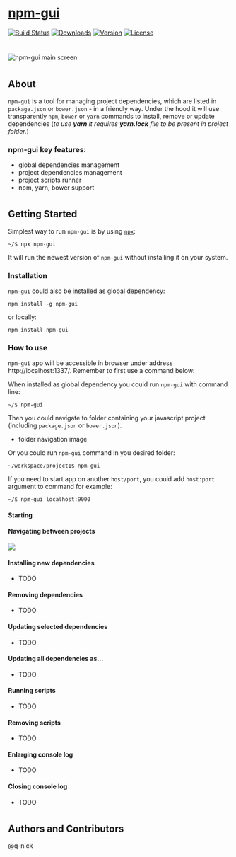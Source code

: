 # [npm-gui](http://q-nick.github.io/npm-gui/)

[![Build Status](https://travis-ci.org/q-nick/npm-gui.svg)](https://travis-ci.org/q-nick/npm-gui) <a href="https://www.npmjs.com/package/npm-gui"><img src="https://img.shields.io/npm/dm/npm-gui.svg" alt="Downloads"></a> <a href="https://www.npmjs.com/package/npm-gui"><img src="https://img.shields.io/npm/v/npm-gui.svg" alt="Version"></a> <a href="https://www.npmjs.com/package/npm-gui"><img src="https://img.shields.io/npm/l/npm-gui.svg" alt="License"></a>
#
![npm-gui main screen](https://github.com/q-nick/npm-gui/raw/gh-pages/screen-1-0-0.png)
#
## About
`npm-gui` is a tool for managing project dependencies, which are listed in `package.json` or `bower.json` - in a friendly way. Under the hood it will use transparently `npm`, `bower` or `yarn` commands to install, remove or update dependencies
(*to use **yarn** it requires **yarn.lock** file to be present in project folder.*)


### **npm-gui** key features:
- global dependencies management
- project dependencies management
- project scripts runner
- npm, yarn, bower support

#
## Getting Started
Simplest way to run `npm-gui` is by using <a href="https://www.npmjs.com/package/npx">`npx`</a>:
```
~/$ npx npm-gui
```
It will run the newest version of `npm-gui` without installing it on your system.

### Installation
`npm-gui` could also be installed as global dependency:
```
npm install -g npm-gui
```
or locally:
```
npm install npm-gui
```

### How to use
`npm-gui` app will be accessible in browser under address http://localhost:1337/. Remember to first use a command below:

When installed as global dependency you could run `npm-gui` with command line:
```
~/$ npm-gui
```

Then you could navigate to folder containing your javascript project (including `package.json` or `bower.json`).
- folder navigation image

Or you could run `npm-gui` command in you desired folder:
```
~/workspace/project1$ npm-gui
```
If you need to start app on another `host/port`, you could add `host:port` argument to command for example:
```
~/$ npm-gui localhost:9000
```

#### Starting

#### Navigating between projects
![](https://media.giphy.com/media/13bQotpw1D7zVYgmgv/giphy.gif)

#### Installing new dependencies
- TODO

#### Removing dependencies
- TODO

#### Updating selected dependencies
- TODO

#### Updating all dependencies as...
- TODO

#### Running scripts
- TODO

#### Removing scripts
- TODO

#### Enlarging console log
- TODO

#### Closing console log
- TODO


#
## Authors and Contributors
@q-nick
